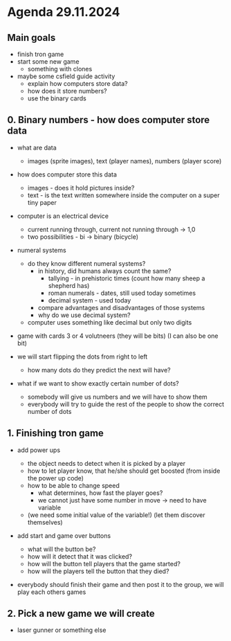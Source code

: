 # Agenda 29.11.2024

## Main goals

- finish tron game
- start some new game
  - something with clones
- maybe some csfield guide activity
  - explain how computers store data?
  - how does it store numbers?
  - use the binary cards

## 0. Binary numbers - how does computer store data

- what are data 
  - images (sprite images), text (player names), numbers (player score)
- how does computer store this data
  - images - does it hold pictures inside?
  - text - is the text written somewhere inside the computer on a super tiny paper
- computer is an electrical device
  - current running through, current not running through -> 1,0
  - two possibilities - bi -> binary (bicycle)

- numeral systems
  - do they know different numeral systems?
    - in history, did humans always count the same?
      - tallying - in prehistoric times (count how many sheep a shepherd has)
      - roman numerals - dates, still used today sometimes
      - decimal system - used today 
    - compare advantages and disadvantages of those systems
    - why do we use decimal system?
  - computer uses something like decimal but only two digits

- game with cards 3 or 4 volutneers (they will be bits) (I can also be one bit)
- we will start flipping the dots from right to left
  - how many dots do they predict the next will have?
- what if we want to show exactly certain number of dots?
  - somebody will give us numbers and we will have to show them
  - everybody will try to guide the rest of the people to show the correct number of dots

## 1. Finishing tron game

- add power ups
  - the object needs to detect when it is picked by a player
  - how to let player know, that he/she should get boosted (from inside the power up code)
  - how to be able to change speed 
    - what determines, how fast the player goes?
    - we cannot just have some number in move -> need to have variable
  - (we need some initial value of the variable!) (let them discover themselves)

- add start and game over buttons
  - what will the button be?
  - how will it detect that it was clicked?
  - how will the button tell players that the game started?
  - how will the players tell the button that they died?

- everybody should finish their game and then post it to the group, we will play each others games

## 2. Pick a new game we will create

- laser gunner or something else